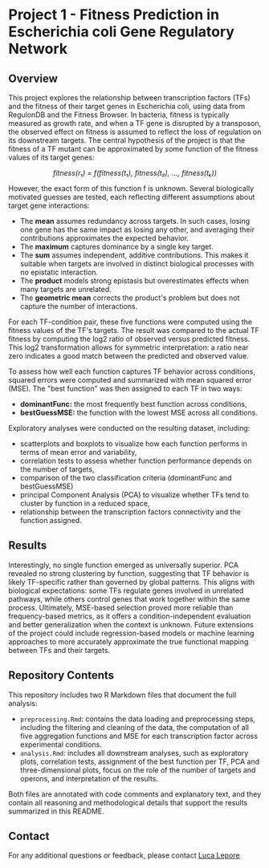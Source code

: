 # Project 1 - Fitness Prediction in Escherichia coli Gene Regulatory Network

## Overview

This project explores the relationship between transcription factors (TFs) and the fitness of their target genes in Escherichia coli, using data from RegulonDB and the Fitness Browser. In bacteria, fitness is typically measured as growth rate, and when a TF gene is disrupted by a transposon, the observed effect on fitness is assumed to reflect the loss of regulation on its downstream targets. The central hypothesis of the project is that the fitness of a TF mutant can be approximated by some function of the fitness values of its target genes:

<p align="center"><em>fitness(r₁) = f(fitness(t₁), fitness(t₂), ..., fitness(tₖ))</em></p>

However, the exact form of this function f is unknown. Several biologically motivated guesses are tested, each reflecting different assumptions about target gene interactions:
- The **mean** assumes redundancy across targets. In such cases, losing one gene has the same impact as losing any other, and averaging their contributions approximates the expected behavior.
- The **maximum** captures dominance by a single key target.
- The **sum** assumes independent, additive contributions. This makes it suitable when targets are involved in distinct biological processes with no epistatic interaction.
- The **product** models strong epistasis but overestimates effects when many targets are unrelated.
- The **geometric mean** corrects the product's problem but does not capture the number of interactions.

For each TF-condition pair, these five functions were computed using the fitness values of the TF's targets. The result was compared to the actual TF fitness by computing the log2 ratio of observed versus predicted fitness. This log2 transformation allows for symmetric interpretation: a ratio near zero indicates a good match between the predicted and observed value.

To assess how well each function captures TF behavior across conditions, squared errors were computed and summarized with mean squared error (MSE). The "best function" was then assigned to each TF in two ways:
- **dominantFunc:** the most frequently best function across conditions,
- **bestGuessMSE:** the function with the lowest MSE across all conditions.

Exploratory analyses were conducted on the resulting dataset, including:
- scatterplots and boxplots to visualize how each function performs in terms of mean error and variability,
- correlation tests to assess whether function performance depends on the number of targets,
- comparison of the two classification criteria (dominantFunc and bestGuessMSE)
- principal Component Analysis (PCA) to visualize whether TFs tend to cluster by function in a reduced space,
- relationship between the transcription factors connectivity and the function assigned.

## Results

Interestingly, no single function emerged as universally superior. PCA revealed no strong clustering by function, suggesting that TF behavior is likely TF-specific rather than governed by global patterns. This aligns with biological expectations: some TFs regulate genes involved in unrelated pathways, while others control genes that work together within the same process. Ultimately, MSE-based selection proved more reliable than frequency-based metrics, as it offers a condition-independent evaluation and better generalization when the context is unknown. Future extensions of the project could include regression-based models or machine learning approaches to more accurately approximate the true functional mapping between TFs and their targets.

## Repository Contents

This repository includes two R Markdown files that document the full analysis:
- `preprocessing.Rmd`: contains the data loading and preprocessing steps, including the filtering and cleaning of the data, the computation of all five aggregation functions and MSE for each transcription factor across experimental conditions.
- `analysis.Rmd`: includes all downstream analyses, such as exploratory plots, correlation tests, assignment of the best function per TF, PCA and three-dimensional plots, focus on the role of the number of targets and operons, and interpretation of the results.

Both files are annotated with code comments and explanatory text, and they contain all reasoning and methodological details that support the results summarized in this README.

## Contact
For any additional questions or feedback, please contact [Luca Lepore](mailto:luca.lepore99@outlook.com)